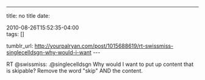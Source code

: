 ---
title: no title
date:

 2010-08-26T15:52:35-04:00  
tags:  []

tumblr_url:
http://yourpalryan.com/post/1015688619/rt-swissmiss-singlecelldsgn-why-would-i-want
\-\--

RT \@swissmiss: .\@singlecelldsgn Why would I want to put up content
that is skipable? Remove the word "skip" AND the content.
